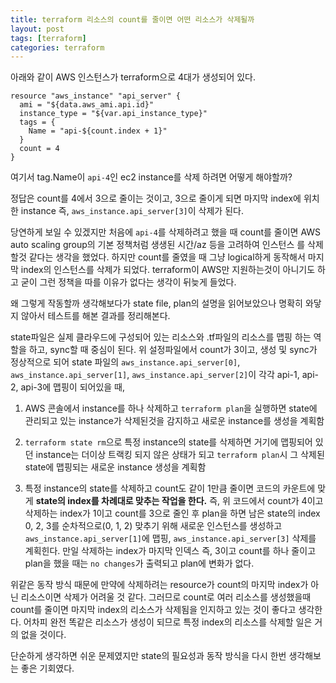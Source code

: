 ```yaml
---
title: terraform 리소스의 count를 줄이면 어떤 리소스가 삭제될까
layout: post
tags: [terraform]
categories: terraform
---
```

아래와 같이 AWS 인스턴스가 terraform으로 4대가 생성되어 있다.
```hcl
resource "aws_instance" "api_server" {
  ami = "${data.aws_ami.api.id}"
  instance_type = "${var.api_instance_type}"
  tags = {
    Name = "api-${count.index + 1}"
  }
  count = 4
}
```
여기서 tag.Name이 `api-4`인 ec2 instance를 삭제 하려면 어떻게 해야할까?

정답은 count를 4에서 3으로 줄이는 것이고, 3으로 줄이게 되면 마지막 index에 위치한 instance 즉, `aws_instance.api_server[3]`이 삭제가 된다.
<!--more-->

당연하게 보일 수 있겠지만 처음에 `api-4`를 삭제하려고 했을 때 count를 줄이면 AWS auto scaling group의 기본 정책처럼 생생된 시간/az 등을 고려하여 인스턴스
를 삭제할것 같다는 생각을 했었다. 하지만 count를 줄였을 때 그냥 logical하게 동작해서 마지막 index의 인스턴스를 삭제가 되었다.
terraform이 AWS만 지원하는것이 아니기도 하고 굳이 그런 정책을 따를 이유가 없다는 생각이 뒤늦게 들었다.

왜 그렇게 작동할까 생각해보다가 state file, plan의 설명을 읽어보았으나 명확히 와닿지 않아서 테스트를 해본 결과를 정리해본다.

state파일은 실제 클라우드에 구성되어 있는 리소스와 .tf파일의 리소스를 맵핑 하는 역할을 하고, sync할 때 중심이 된다.
위 설정파일에서 count가 3이고, 생성 및 sync가 정상적으로 되어 state 파일의 `aws_instance.api_server[0]`, `aws_instance.api_server[1]`, `aws_instance.api_server[2]`이 각각 api-1, api-2, api-3에 맵핑이 되어있을 때,

1. AWS 콘솔에서 instance를 하나 삭제하고 `terraform plan`을 실행하면 state에 관리되고 있는 instance가 삭제된것을 감지하고 새로운 instance를 생성을 계획함

2. `terraform state rm`으로 특정 instance의 state를 삭제하면 거기에 맵핑되어 있던 instance는 더이상 트랙킹 되지 않은 상태가 되고 `terraform plan`시 그 삭제된 state에 맵핑되는 새로운 instance 생성을 계획함

3. 특정 instance의 state를 삭제하고 count도 같이 1만큼 줄이면 코드의 카운트에 맞게 **state의 index를 차례대로 맞추는 작업을 한다.**
 즉, 위 코드에서 count가 4이고 삭제하는 index가 1이고 count를 3으로 줄인 후 plan을 하면 남은 state의 index 0, 2, 3를 순차적으로(0, 1, 2) 맞추기 위해 새로운 인스턴스를 생성하고 `aws_instance.api_server[1]`에 맵핑, `aws_instance.api_server[3]` 삭제를 계획힌다.
 만일 삭제하는 index가 마지막 인덱스 즉, 3이고 count를 하나 줄이고 plan을 했을 때는 `no changes`가 출력되고 plan에 변화가 없다.


위같은 동작 방식 때문에 만약에 삭제하려는 resource가 count의 마지막 index가 아닌 리소스이면 삭제가 어려울 것 같다.
그러므로 count로 여러 리소스를 생성했을때 count를 줄이면 마지막 index의 리소스가 삭제됨을 인지하고 있는 것이 좋다고 생각한다. 어차피 완전 똑같은 리소스가 생성이 되므로 특정 index의 리소스를 삭제할 일은 거의 없을 것이다.

단순하게 생각하면 쉬운 문제였지만 state의 필요성과 동작 방식을 다시 한번 생각해보는 좋은 기회였다.
